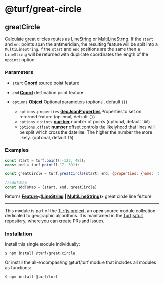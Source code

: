 # @turf/great-circle

<!-- Generated by documentation.js. Update this documentation by updating the source code. -->

## greatCircle

Calculate great circles routes as [LineString][1] or [MultiLineString][2].
If the `start` and `end` points span the antimeridian, the resulting feature will
be split into a `MultiLineString`. If the `start` and `end` positions are the same
then a `LineString` will be returned with duplicate coordinates the length of the `npoints` option.

### Parameters

*   `start` **[Coord][3]** source point feature
*   `end` **[Coord][3]** destination point feature
*   `options` **[Object][4]** Optional parameters (optional, default `{}`)

    *   `options.properties` **[GeoJsonProperties][5]** Properties to set on returned feature (optional, default `{}`)
    *   `options.npoints` **[number][6]** number of points (optional, default `100`)
    *   `options.offset` **[number][6]** offset controls the likelyhood that lines will
        be split which cross the dateline. The higher the number the more likely. (optional, default `10`)

### Examples

```javascript
const start = turf.point([-122, 48]);
const end = turf.point([-77, 39]);

const greatCircle = turf.greatCircle(start, end, {properties: {name: 'Seattle to DC'}});

//addToMap
const addToMap = [start, end, greatCircle]
```

Returns **[Feature][5]<([LineString][1] | [MultiLineString][2])>** great circle line feature

[1]: https://tools.ietf.org/html/rfc7946#section-3.1.4

[2]: https://tools.ietf.org/html/rfc7946#section-3.1.5

[3]: https://tools.ietf.org/html/rfc7946#section-3.1.1

[4]: https://developer.mozilla.org/docs/Web/JavaScript/Reference/Global_Objects/Object

[5]: https://tools.ietf.org/html/rfc7946#section-3.2

[6]: https://developer.mozilla.org/docs/Web/JavaScript/Reference/Global_Objects/Number

<!-- This file is automatically generated. Please don't edit it directly. If you find an error, edit the source file of the module in question (likely index.js or index.ts), and re-run "yarn docs" from the root of the turf project. -->

---

This module is part of the [Turfjs project](https://turfjs.org/), an open source module collection dedicated to geographic algorithms. It is maintained in the [Turfjs/turf](https://github.com/Turfjs/turf) repository, where you can create PRs and issues.

### Installation

Install this single module individually:

```sh
$ npm install @turf/great-circle
```

Or install the all-encompassing @turf/turf module that includes all modules as functions:

```sh
$ npm install @turf/turf
```

